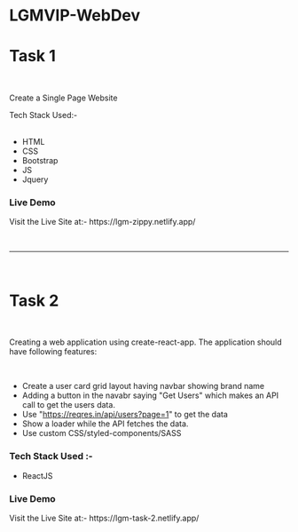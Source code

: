 # LGMVIP-WebDev
<h1> Task 1</h1> <br>
<p> Create a Single Page Website </p>
Tech Stack Used:- <br> <br>

 - HTML
 - CSS
 - Bootstrap 
 - JS
 - Jquery

<h3> Live Demo </h3>
<p>Visit the Live Site at:- https://lgm-zippy.netlify.app/ </p>
<br> <hr>
<br>
<h1> Task 2</h1> <br>
<p>Creating a web application using create-react-app. The application should have following features: </p> <br>

 - Create a user card grid layout having navbar showing brand name
 - Adding a button in the navabr saying "Get Users" which makes an API call to get the users data.
 - Use "https://reqres.in/api/users?page=1" to get the data
 - Show a loader while the API fetches the data.
 - Use custom CSS/styled-components/SASS

<h3> Tech Stack Used :- </h3>

 - ReactJS
 
<h3> Live Demo </h3>
<p>Visit the Live Site at:- https://lgm-task-2.netlify.app/ </p>
